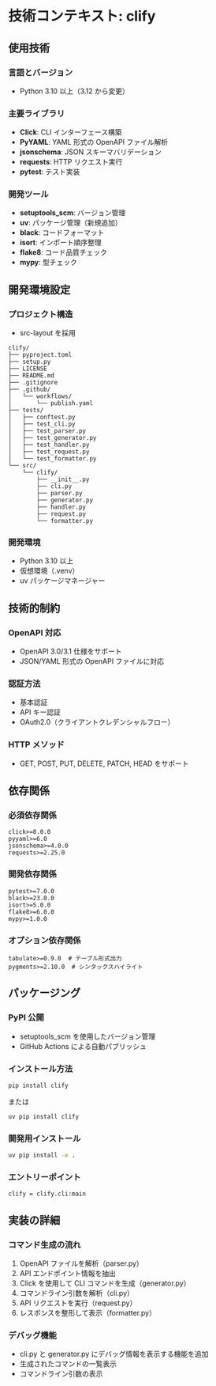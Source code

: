 # 技術コンテキスト: clify

## 使用技術

### 言語とバージョン

- Python 3.10 以上（3.12 から変更）

### 主要ライブラリ

- **Click**: CLI インターフェース構築
- **PyYAML**: YAML 形式の OpenAPI ファイル解析
- **jsonschema**: JSON スキーマバリデーション
- **requests**: HTTP リクエスト実行
- **pytest**: テスト実装

### 開発ツール

- **setuptools_scm**: バージョン管理
- **uv**: パッケージ管理（新規追加）
- **black**: コードフォーマット
- **isort**: インポート順序整理
- **flake8**: コード品質チェック
- **mypy**: 型チェック

## 開発環境設定

### プロジェクト構造

- src-layout を採用

```
clify/
├── pyproject.toml
├── setup.py
├── LICENSE
├── README.md
├── .gitignore
├── .github/
│   └── workflows/
│       └── publish.yaml
├── tests/
│   ├── conftest.py
│   ├── test_cli.py
│   ├── test_parser.py
│   ├── test_generator.py
│   ├── test_handler.py
│   ├── test_request.py
│   └── test_formatter.py
└── src/
    └── clify/
        ├── __init__.py
        ├── cli.py
        ├── parser.py
        ├── generator.py
        ├── handler.py
        ├── request.py
        └── formatter.py
```

### 開発環境

- Python 3.10 以上
- 仮想環境（.venv）
- uv パッケージマネージャー

## 技術的制約

### OpenAPI 対応

- OpenAPI 3.0/3.1 仕様をサポート
- JSON/YAML 形式の OpenAPI ファイルに対応

### 認証方法

- 基本認証
- API キー認証
- OAuth2.0（クライアントクレデンシャルフロー）

### HTTP メソッド

- GET, POST, PUT, DELETE, PATCH, HEAD をサポート

## 依存関係

### 必須依存関係

```
click>=8.0.0
pyyaml>=6.0
jsonschema>=4.0.0
requests>=2.25.0
```

### 開発依存関係

```
pytest>=7.0.0
black>=23.0.0
isort>=5.0.0
flake8>=6.0.0
mypy>=1.0.0
```

### オプション依存関係

```
tabulate>=0.9.0  # テーブル形式出力
pygments>=2.10.0  # シンタックスハイライト
```

## パッケージング

### PyPI 公開

- setuptools_scm を使用したバージョン管理
- GitHub Actions による自動パブリッシュ

### インストール方法

```bash
pip install clify
```

または

```bash
uv pip install clify
```

### 開発用インストール

```bash
uv pip install -e .
```

### エントリーポイント

```
clify = clify.cli:main
```

## 実装の詳細

### コマンド生成の流れ

1. OpenAPI ファイルを解析（parser.py）
2. API エンドポイント情報を抽出
3. Click を使用して CLI コマンドを生成（generator.py）
4. コマンドライン引数を解析（cli.py）
5. API リクエストを実行（request.py）
6. レスポンスを整形して表示（formatter.py）

### デバッグ機能

- cli.py と generator.py にデバッグ情報を表示する機能を追加
- 生成されたコマンドの一覧表示
- コマンドライン引数の表示
